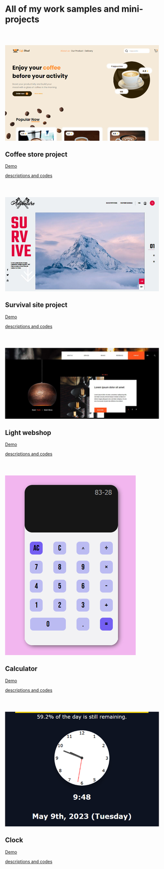 # All of my work samples and mini-projects

<br/><br/>


![App Screenshot](https://raw.githubusercontent.com/Dreamer474747/Dreamer474747.github.io/main/a-real-store-site/header.PNG)

## Coffee store project

[Demo](https://dreamer474747.github.io/a-real-store-site/public/)

[descriptions and codes](https://github.com/Dreamer474747/Dreamer474747.github.io/tree/main/a-real-store-site)


<br/><br/>

![App Screenshot](https://github.com/Dreamer474747/Dreamer474747.github.io/blob/main/survival/header.JPG?raw=true)

## Survival site project

[Demo](https://dreamer474747.github.io/survival/)

[descriptions and codes](https://github.com/Dreamer474747/Dreamer474747.github.io/tree/main/survival)


<br/><br/>

![App Screenshot](https://raw.githubusercontent.com/Dreamer474747/Dreamer474747.github.io/main/light%20webshop/main.JPG)

## Light webshop

[Demo](https://dreamer474747.github.io/light%20webshop/)

[descriptions and codes](https://github.com/Dreamer474747/Dreamer474747.github.io/tree/main/light%20webshop)

<br/><br/>

![App Screenshot](https://raw.githubusercontent.com/Dreamer474747/Dreamer474747.github.io/main/calculator/calculator.PNG)

## Calculator

[Demo](https://dreamer474747.github.io/calculator/)

[descriptions and codes](https://github.com/Dreamer474747/Dreamer474747.github.io/tree/main/calculator)

<br/><br/>

![App Screenshot](https://github.com/Dreamer474747/Dreamer474747.github.io/blob/main/clock/clock.PNG?raw=true)

## Clock

[Demo](https://dreamer474747.github.io/clock/)

[descriptions and codes](https://github.com/Dreamer474747/Dreamer474747.github.io/tree/main/clock)

<br/><br/>

